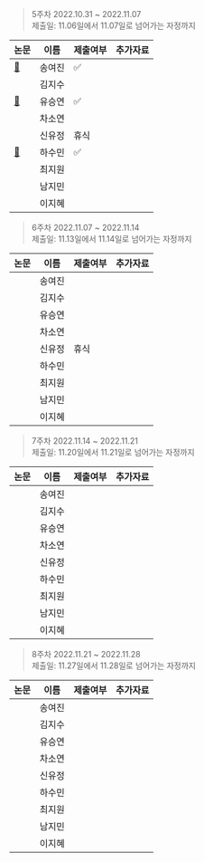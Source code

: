 > 5주차 2022.10.31 ~ 2022.11.07  
> 제출일: 11.06일에서 11.07일로 넘어가는 자정까지

논문|이름|제출여부|추가자료  
|------|---|---|---|
|[:book:](https://arxiv.org/pdf/1502.03167.pdf)|송여진|:white_check_mark:|
||김지수||
|[:book:](https://ieeexplore.ieee.org/document/8474620)|유승연|:white_check_mark:|
||차소연||
||신유정|휴식|
|[:book:](https://arxiv.org/pdf/1505.04597.pdf)|하수민|:white_check_mark:|
||최지원||
||남지민||
||이지혜||

  
> 6주차 2022.11.07 ~ 2022.11.14  
> 제출일: 11.13일에서 11.14일로 넘어가는 자정까지

논문|이름|제출여부|추가자료  
|------|---|---|---|
||송여진||
||김지수||
||유승연||
||차소연||
||신유정|휴식|
||하수민||
||최지원||
||남지민||
||이지혜||

> 7주차 2022.11.14 ~ 2022.11.21  
> 제출일: 11.20일에서 11.21일로 넘어가는 자정까지

논문|이름|제출여부|추가자료  
|------|---|---|---|
||송여진||
||김지수||
||유승연||
||차소연||
||신유정||
||하수민||
||최지원||
||남지민||
||이지혜||

> 8주차 2022.11.21 ~ 2022.11.28  
> 제출일: 11.27일에서 11.28일로 넘어가는 자정까지

논문|이름|제출여부|추가자료  
|------|---|---|---|
||송여진||
||김지수||
||유승연||
||차소연||
||신유정||
||하수민||
||최지원||
||남지민||
||이지혜||
